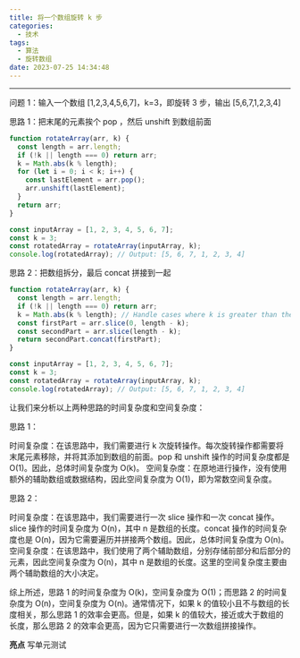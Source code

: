 ```yaml
---
title: 将一个数组旋转 k 步
categories:
  - 技术
tags:
  - 算法
  - 旋转数组
date: 2023-07-25 14:34:48
---
```


---

问题 1：输入一个数组 [1,2,3,4,5,6,7]，k=3，即旋转 3 步，输出 [5,6,7,1,2,3,4]

思路 1：把末尾的元素挨个 pop ，然后 unshift 到数组前面

```javascript
function rotateArray(arr, k) {
  const length = arr.length;
  if (!k || length === 0) return arr;
  k = Math.abs(k % length);
  for (let i = 0; i < k; i++) {
    const lastElement = arr.pop();
    arr.unshift(lastElement);
  }
  return arr;
}

const inputArray = [1, 2, 3, 4, 5, 6, 7];
const k = 3;
const rotatedArray = rotateArray(inputArray, k);
console.log(rotatedArray); // Output: [5, 6, 7, 1, 2, 3, 4]
```

思路 2：把数组拆分，最后 concat 拼接到一起

<!-- more -->

```javascript
function rotateArray(arr, k) {
  const length = arr.length;
  if (!k || length === 0) return arr;
  k = Math.abs(k % length); // Handle cases where k is greater than the array length
  const firstPart = arr.slice(0, length - k);
  const secondPart = arr.slice(length - k);
  return secondPart.concat(firstPart);
}

const inputArray = [1, 2, 3, 4, 5, 6, 7];
const k = 3;
const rotatedArray = rotateArray(inputArray, k);
console.log(rotatedArray); // Output: [5, 6, 7, 1, 2, 3, 4]
```

让我们来分析以上两种思路的时间复杂度和空间复杂度：

思路 1：

时间复杂度：在该思路中，我们需要进行 k 次旋转操作。每次旋转操作都需要将末尾元素移除，并将其添加到数组的前面。pop 和 unshift 操作的时间复杂度都是 O(1)。因此，总体时间复杂度为 O(k)。
空间复杂度：在原地进行操作，没有使用额外的辅助数组或数据结构，因此空间复杂度为 O(1)，即为常数空间复杂度。

思路 2：

时间复杂度：在该思路中，我们需要进行一次 slice 操作和一次 concat 操作。slice 操作的时间复杂度为 O(n)，其中 n 是数组的长度。concat 操作的时间复杂度也是 O(n)，因为它需要遍历并拼接两个数组。因此，总体时间复杂度为 O(n)。
空间复杂度：在该思路中，我们使用了两个辅助数组，分别存储前部分和后部分的元素，因此空间复杂度为 O(n)，其中 n 是数组的长度。这里的空间复杂度主要由两个辅助数组的大小决定。

综上所述，思路 1 的时间复杂度为 O(k)，空间复杂度为 O(1)；而思路 2 的时间复杂度为 O(n)，空间复杂度为 O(n)。通常情况下，如果 k 的值较小且不与数组的长度相关，那么思路 1 的效率会更高。但是，如果 k 的值较大，接近或大于数组的长度，那么思路 2 的效率会更高，因为它只需要进行一次数组拼接操作。

**亮点**
写单元测试
